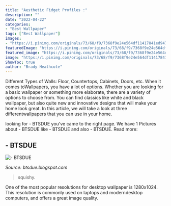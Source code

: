 ```yaml
---
title: "Aesthetic Fidget Profiles :"
description: ""
date: "2022-04-22"
categories:
- "Best Wallpaper"
tags: ["Best Wallpaper"]
images:
- "https://i.pinimg.com/originals/73/68/f9/7368f9e24e564df11417841ed947e9ee.jpg"
featuredImage: "https://i.pinimg.com/originals/73/68/f9/7368f9e24e564df11417841ed947e9ee.jpg"
featured_image: "https://i.pinimg.com/originals/73/68/f9/7368f9e24e564df11417841ed947e9ee.jpg"
image: "https://i.pinimg.com/originals/73/68/f9/7368f9e24e564df11417841ed947e9ee.jpg"
ShowToc: true
author: "Brady Heathcote"
---
```



Different Types of Walls: Floor, Countertops, Cabinets, Doors, etc.
When it comes toWallpapers, you have a lot of options. Whether you are looking for a basic wallpaper or something more elaborate, there are a variety of options to choose from. You can find classics like white and black wallpaper, but also quite new and innovative designs that will make your home look great. In this article, we will take a look at three differentwallpapers that you can use in your home.

	

		
looking for - BTSDUE you've came to the right page. We have 1 Pictures about - BTSDUE like - BTSDUE and also - BTSDUE. Read more:
		
    
## - BTSDUE

<img loading=lazy src="https://i.pinimg.com/originals/73/68/f9/7368f9e24e564df11417841ed947e9ee.jpg" onerror="this.onerror=null;this.src='https://tse2.mm.bing.net/th?id=OIP.1BO2VGImRfTL41dg1Erq8gHaHa&amp;pid=15.1';" alt="- BTSDUE">

_Source: btsdue.blogspot.com_

>squishy. 

	

One of the most popular resolutions for desktop wallpaper is 1280x1024. This resolution is commonly used on laptops and moderndesktop computers, and offers a great image quality.

